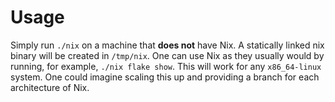 # Usage
Simply run `./nix` on a machine that **does not** have Nix. A statically linked nix binary will be created in `/tmp/nix`. One can use Nix as they usually would by running, for example, `./nix flake show`. This will work for any `x86_64-linux` system. One could imagine scaling this up and providing a branch for each architecture of Nix.
